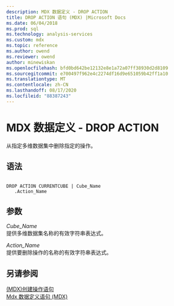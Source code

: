 ```yaml
---
description: MDX 数据定义 - DROP ACTION
title: DROP ACTION 语句 (MDX) |Microsoft Docs
ms.date: 06/04/2018
ms.prod: sql
ms.technology: analysis-services
ms.custom: mdx
ms.topic: reference
ms.author: owend
ms.reviewer: owend
author: minewiskan
ms.openlocfilehash: bfd0bd642be12132e8e1a72a07ff38930d2d8109
ms.sourcegitcommit: e700497f962e4c2274df16d9e651059b42ff1a10
ms.translationtype: MT
ms.contentlocale: zh-CN
ms.lasthandoff: 08/17/2020
ms.locfileid: "88387243"
---
```

# <a name="mdx-data-definition---drop-action"></a>MDX 数据定义 - DROP ACTION


  从指定多维数据集中删除指定的操作。  
  
## <a name="syntax"></a>语法  
  
```  
  
DROP ACTION CURRENTCUBE | Cube_Name  
   .Action_Name   
```  
  
## <a name="arguments"></a>参数  
 *Cube_Name*  
 提供多维数据集名称的有效字符串表达式。  
  
 *Action_Name*  
 提供要删除操作的名称的有效字符串表达式。  
  
## <a name="see-also"></a>另请参阅  
 [&#40;MDX&#41;创建操作语句 ](../mdx/mdx-data-definition-create-action.md)   
 [Mdx 数据定义语句 &#40;MDX&#41;](../mdx/mdx-data-definition-statements-mdx.md)  
  
  
